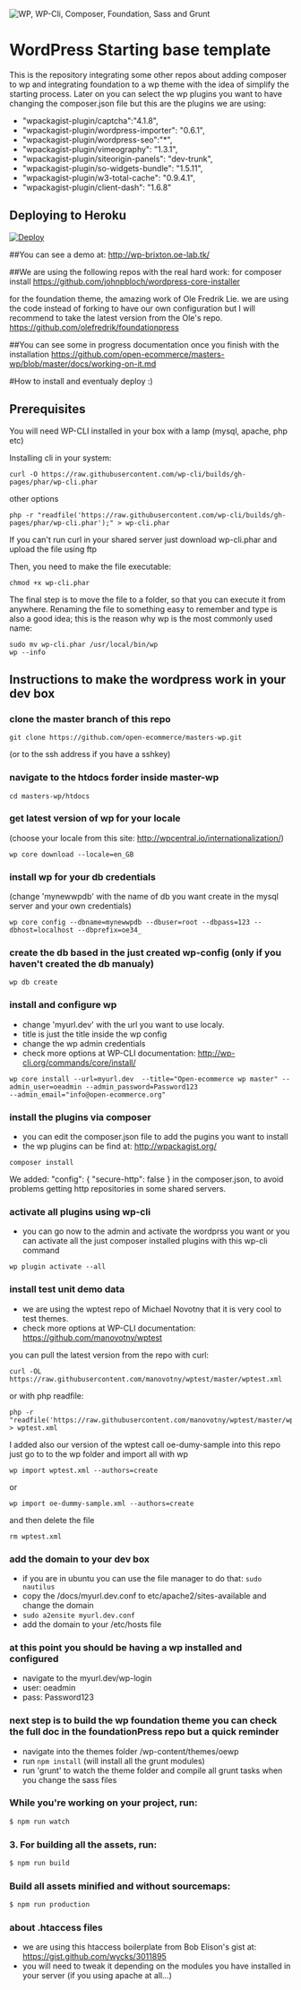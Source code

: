 ![WP, WP-Cli, Composer, Foundation, Sass and Grunt ](hero.png)

# WordPress Starting base template
This is the repository integrating some other repos about adding composer to wp and integrating foundation to a wp theme with the idea of simplify the starting process.
Later on you can select the wp plugins you want to have changing the composer.json file but this are the plugins we are using:

- "wpackagist-plugin/captcha":"4.1.8",
- "wpackagist-plugin/wordpress-importer": "0.6.1",
- "wpackagist-plugin/wordpress-seo":"*",
- "wpackagist-plugin/vimeography": "1.3.1",
- "wpackagist-plugin/siteorigin-panels": "dev-trunk",
- "wpackagist-plugin/so-widgets-bundle": "1.5.11",
- "wpackagist-plugin/w3-total-cache": "0.9.4.1",
- "wpackagist-plugin/client-dash": "1.6.8"


## Deploying to Heroku
[![Deploy](https://www.herokucdn.com/deploy/button.svg)](https://heroku.com/deploy)

##You can see a demo at:
http://wp-brixton.oe-lab.tk/


##We are using the following repos with the real hard work:
for composer install
https://github.com/johnpbloch/wordpress-core-installer

for the foundation theme, the amazing work of Ole Fredrik Lie.
we are using the code instead of forking to have our own configuration but I will recommend to take the latest version from the Ole's repo.
https://github.com/olefredrik/foundationpress


##You can see some in progress documentation once you finish with the installation
https://github.com/open-ecommerce/masters-wp/blob/master/docs/working-on-it.md


#How to install and eventualy deploy :)


## Prerequisites
You will need WP-CLI installed in your box with a lamp (mysql, apache, php etc)

Installing cli in your system:
```
curl -O https://raw.githubusercontent.com/wp-cli/builds/gh-pages/phar/wp-cli.phar
```
other options
```
php -r "readfile('https://raw.githubusercontent.com/wp-cli/builds/gh-pages/phar/wp-cli.phar');" > wp-cli.phar
```

If you can't run curl in your shared server just download wp-cli.phar and upload the file using ftp

Then, you need to make the file executable:
```
chmod +x wp-cli.phar
```

The final step is to move the file to a folder, so that you can execute it from anywhere. Renaming the file to something easy to remember and type is also a good idea; this is the reason why wp is the most commonly used name:
```
sudo mv wp-cli.phar /usr/local/bin/wp
wp --info
```

## Instructions to make the wordpress work in your dev box
### clone the master branch of this repo
```
git clone https://github.com/open-ecommerce/masters-wp.git
```
(or to the ssh address if you have a sshkey)

### navigate to the htdocs forder inside master-wp
```
cd masters-wp/htdocs
```

### get latest version of wp for your locale
(choose your locale from this site: http://wpcentral.io/internationalization/)
```
wp core download --locale=en_GB
```

### install wp for your db credentials
(change 'mynewwpdb' with the name of db you want create in the mysql server and your own credentials)
```
wp core config --dbname=mynewwpdb --dbuser=root --dbpass=123 --dbhost=localhost --dbprefix=oe34_
```

### create the db based in the just created wp-config (only if you haven't created the db manualy)
```
wp db create
```

### install and configure wp
- change 'myurl.dev' with the url you want to use localy.
- title is just the title inside the wp config
- change the wp admin credentials
- check more options at WP-CLI documentation: http://wp-cli.org/commands/core/install/
```
wp core install --url=myurl.dev  --title="Open-ecommerce wp master" --admin_user=oeadmin --admin_password=Password123
--admin_email="info@open-ecommerce.org"
```

### install the plugins via composer
- you can edit the composer.json file to add the pugins you want to install
- the wp plugins can be find at: http://wpackagist.org/
```
composer install
```
We added: "config": { "secure-http": false } in the composer.json, to avoid problems getting http repositories in some shared servers.

### activate all plugins using wp-cli
- you can go now to the admin and activate the wordprss you want or you can activate all the just composer installed plugins with this wp-cli command
```
wp plugin activate --all
```

### install test unit demo data
- we are using the wptest repo of Michael Novotny that it is very cool to test themes.
- check more options at WP-CLI documentation: https://github.com/manovotny/wptest

you can pull the latest version from the repo with curl:
```
curl -OL https://raw.githubusercontent.com/manovotny/wptest/master/wptest.xml
```
or with php readfile:
```
php -r "readfile('https://raw.githubusercontent.com/manovotny/wptest/master/wptest.xml');" > wptest.xml
```
I added also our version of the wptest call oe-dumy-sample into this repo just go to to the wp folder and import all with wp
```
wp import wptest.xml --authors=create
```
or
```
wp import oe-dummy-sample.xml --authors=create
```

and then delete the file
```
rm wptest.xml
```


### add the domain to your dev box
- if you are in ubuntu you can use the file manager to do that: `sudo nautilus`
- copy the /docs/myurl.dev.conf to etc/apache2/sites-available and change the domain
- `sudo a2ensite myurl.dev.conf`
- add the domain to your /etc/hosts file

### at this point you should be having a wp installed and configured
- navigate to the myurl.dev/wp-login
- user: oeadmin
- pass: Password123

### next step is to build the wp foundation theme you can check the full doc in the foundationPress repo but a quick reminder
- navigate into the themes folder /wp-content/themes/oewp
- run `npm install` (will install all the grunt modules)
- run 'grunt' to watch the theme folder and compile all grunt tasks when you change the sass files


### While you're working on your project, run:

```bash
$ npm run watch
```


### 3. For building all the assets, run:

```bash
$ npm run build
```

### Build all assets minified and without sourcemaps:
```bash
$ npm run production
```




### about .htaccess files
- we are using this htaccess boilerplate from Bob Elison's gist at: https://gist.github.com/wycks/3011895
- you will need to tweak it depending on the modules you have installed in your server (if you using apache at all...)
